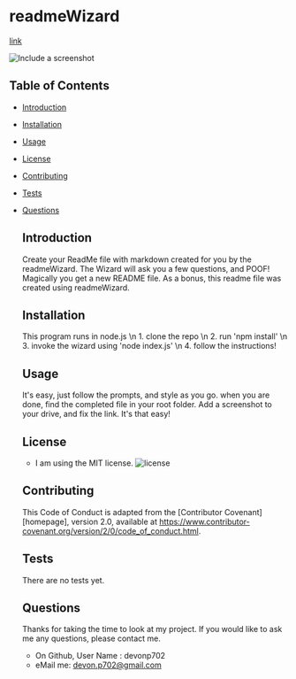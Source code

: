 # readmeWizard

  [link](http://github.com/devonp702/readmeWizard)

  ![Include a screenshot](screenvid.gif)

  ## Table of Contents
* [Introduction](#introduction)
* [Installation](#installation)
* [Usage](#usage)
* [License](#license)
* [Contributing](#contributing)
* [Tests](#tests)
* [Questions](#questions)

  ## Introduction
  Create your ReadMe file with markdown created for you by the readmeWizard. The Wizard will ask you a few questions, and POOF! Magically you get a new README file. As a bonus, this readme file was created using readmeWizard.

  ## Installation
  This program runs in node.js \n 1. clone the repo \n 2. run 'npm install' \n 3. invoke the wizard using 'node index.js' \n 4. follow the instructions!

  ## Usage
  It's easy, just follow the prompts, and style as you go. when you are done, find the completed file in your root folder. Add a screenshot to your drive, and fix the link. It's that easy!
  ## License
  
  * I am using the MIT license. 
  ![license](https://img.shields.io/badge/license-MIT-green)
  
  ## Contributing
  This Code of Conduct is adapted from the [Contributor Covenant][homepage],
  version 2.0, available at
  https://www.contributor-covenant.org/version/2/0/code_of_conduct.html.
  ## Tests
  There are no tests yet.
  ## Questions
  Thanks for taking the time to look at my project.
  If you would like to ask me any questions, please contact me.
  * On Github, User Name : devonp702
  * eMail me: devon.p702@gmail.com
